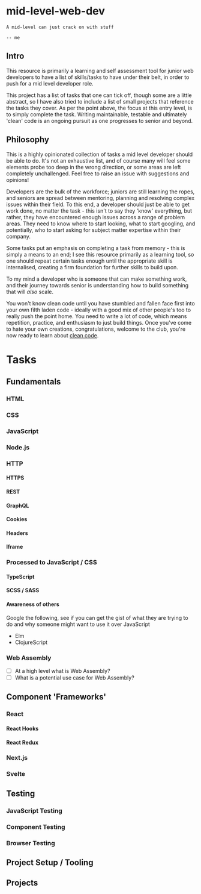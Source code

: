 # mid-level-web-dev

```
A mid-level can just crack on with stuff

-- me
```

## Intro

This resource is primarily a learning and self assessment tool for
junior web developers to have a list of skills/tasks to have under
their belt, in order to push for a mid level developer role.

This project has a list of tasks that one can tick off, though some
are a little abstract, so I have also tried to include a list of small
projects that reference the tasks they cover. As per the point above,
the focus at this entry level, is to simply complete the task. Writing
maintainable, testable and ultimately 'clean' code is an ongoing
pursuit as one progresses to senior and beyond.

## Philosophy

This is a highly opinionated collection of tasks a mid level developer
should be able to do. It's not an exhaustive list, and of course many
will feel some elements probe too deep in the wrong direction, or some
areas are left completely unchallenged. Feel free to raise an issue with
suggestions and opinions!

Developers are the bulk of the workforce; juniors are still learning
the ropes, and seniors are spread between mentoring, planning and
resolving complex issues within their field. To this end, a developer
should just be able to get work done, no matter the task - this isn't
to say they 'know' everything, but rather, they have encountered
enough issues across a range of problem areas. They need to know where
to start looking, what to start googling, and potentially, who to
start asking for subject matter expertise within their company.

Some tasks put an emphasis on completing a task from memory - this is
simply a means to an end; I see this resource primarily as a learning
tool, so one should repeat certain tasks enough until the appropriate
skill is internalised, creating a firm foundation for further skills
to build upon.

To my mind a developer who is someone that can make something work,
and their journey towards senior is understanding how to build
something that will *also* scale.

You won't know clean code until you have stumbled and fallen face
first into your own filth laden code - ideally with a good mix of
other people's too to really push the point home. You need to write a
lot of code, which means repetition, practice, and enthusiasm to just
build things. Once you've come to hate your own creations,
congratulations, welcome to the club, you're now ready to learn about
[clean code](https://www.youtube.com/watch?v=7EmboKQH8lM&list=PLmmYSbUCWJ4x1GO839azG_BBw8rkh-zOj&t=221s).


# Tasks
## Fundamentals
### HTML
### CSS
### JavaScript
### Node.js
### HTTP
#### HTTPS
#### REST
#### GraphQL
#### Cookies
#### Headers
#### Iframe
### Processed to JavaScript / CSS
#### TypeScript
#### SCSS / SASS
#### Awareness of others

Google the following, see if you can get the gist of what they are
trying to do and why someone might want to use it over JavaScript

- Elm
- ClojureScript

### Web Assembly

- [ ] At a high level what is Web Assembly?
- [ ] What is a potential use case for Web Assembly?

## Component 'Frameworks'
### React
#### React Hooks
#### React Redux
### Next.js
### Svelte
## Testing
### JavaScript Testing
### Component Testing
### Browser Testing
## Project Setup / Tooling

## Projects
